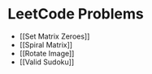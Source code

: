 # LeetCode Problems
- [[Set Matrix Zeroes]]
- [[Spiral Matrix]]
- [[Rotate Image]]
- [[Valid Sudoku]]